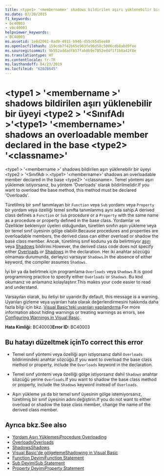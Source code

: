 ```yaml
---
title: <type1> '<membername>' shadows bildirilen aşırı yüklenebilir bir üyeyi <type2> '<classname>'
ms.date: 07/20/2015
f1_keywords:
- bc40003
- vbc40003
helpviewer_keywords:
- BC40003
ms.assetid: 1e0d2061-0ad9-4915-b946-d55cb5d5ee80
ms.openlocfilehash: 159cdb7f42b65e903fe96d58c5006cdb8abd9fee
ms.sourcegitcommit: 9b552addadfb57fab0b9e7852ed4f1f1b8a42f8e
ms.translationtype: HT
ms.contentlocale: tr-TR
ms.lasthandoff: 04/23/2019
ms.locfileid: "62028645"
---
```

# <a name="type1-membername-shadows-an-overloadable-member-declared-in-the-base-type2-classname"></a><span data-ttu-id="9c44f-102">\<type1 > '\<membername >' shadows bildirilen aşırı yüklenebilir bir üyeyi \<type2 > '\<SınıfAdı >'</span><span class="sxs-lookup"><span data-stu-id="9c44f-102">\<type1> '\<membername>' shadows an overloadable member declared in the base \<type2> '\<classname>'</span></span>
<span data-ttu-id="9c44f-103">\<type1 > '\<membername >' shadows bildirilen aşırı yüklenebilir bir üyeyi \<type2 > '\<SınıfAdı >.</span><span class="sxs-lookup"><span data-stu-id="9c44f-103">\<type1> '\<membername>' shadows an overloadable member declared in the base \<type2> '\<classname>.</span></span> <span data-ttu-id="9c44f-104">Temel yöntemi aşırı yüklemek istiyorsanız, bu yöntem 'Overloads' olarak bildirilmelidir.</span><span class="sxs-lookup"><span data-stu-id="9c44f-104">If you want to overload the base method, this method must be declared 'Overloads'.</span></span>  
  
 <span data-ttu-id="9c44f-105">Türetilmiş bir sınıf tanımlayan bir `Function` veya `Sub` yordamı veya `Property` bir yordam veya özelliği temel sınıfta tanımlanmış aynı ada sahip.</span><span class="sxs-lookup"><span data-stu-id="9c44f-105">A derived class defines a `Function` or `Sub` procedure or a `Property` with the same name as a procedure or property defined in the base class.</span></span> <span data-ttu-id="9c44f-106">Yordamlar ve Özellikler bekleniyor üyeleri olduğundan, türetilen sınıfın aşırı yükleme veya bir temel sınıf üyesinin gölge olabilir.</span><span class="sxs-lookup"><span data-stu-id="9c44f-106">Because procedures and properties are overloadable members, the derived class can either overload or shadow the base class member.</span></span> <span data-ttu-id="9c44f-107">Ancak, türetilmiş sınıf kodunu ya da belirtmiyor [aşırı](../../visual-basic/language-reference/modifiers/overloads.md) veya [Shadows](../../visual-basic/language-reference/modifiers/shadows.md) bildirimi.</span><span class="sxs-lookup"><span data-stu-id="9c44f-107">However, the derived class code does not specify either [Overloads](../../visual-basic/language-reference/modifiers/overloads.md) or [Shadows](../../visual-basic/language-reference/modifiers/shadows.md) in the declaration.</span></span> <span data-ttu-id="9c44f-108">Her iki anahtar sözcüğü olmaması durumunda, derleyici varsayar `Shadows`.</span><span class="sxs-lookup"><span data-stu-id="9c44f-108">In the absence of either keyword, the compiler assumes `Shadows`.</span></span>  
  
 <span data-ttu-id="9c44f-109">İyi bir ya da belirtmek için programlama `Overloads` veya `Shadows`.</span><span class="sxs-lookup"><span data-stu-id="9c44f-109">It is good programming practice to specify either `Overloads` or `Shadows`.</span></span> <span data-ttu-id="9c44f-110">Bu kod okumanız ve anlamanız kolaylaştırır.</span><span class="sxs-lookup"><span data-stu-id="9c44f-110">This makes your code easier to read and understand.</span></span>  
  
 <span data-ttu-id="9c44f-111">Varsayılan olarak, bu iletiyi bir uyarıdır.</span><span class="sxs-lookup"><span data-stu-id="9c44f-111">By default, this message is a warning.</span></span> <span data-ttu-id="9c44f-112">Uyarıları gizleme veya uyarıları hata olarak değerlendirmesini hakkında daha fazla bilgi için bkz. [Visual Basic'teki uyarıları yapılandırma](/visualstudio/ide/configuring-warnings-in-visual-basic).</span><span class="sxs-lookup"><span data-stu-id="9c44f-112">For more information about hiding warnings or treating warnings as errors, see [Configuring Warnings in Visual Basic](/visualstudio/ide/configuring-warnings-in-visual-basic).</span></span>  
  
 <span data-ttu-id="9c44f-113">**Hata Kimliği:** BC40003</span><span class="sxs-lookup"><span data-stu-id="9c44f-113">**Error ID:** BC40003</span></span>  
  
## <a name="to-correct-this-error"></a><span data-ttu-id="9c44f-114">Bu hatayı düzeltmek için</span><span class="sxs-lookup"><span data-stu-id="9c44f-114">To correct this error</span></span>  
  
- <span data-ttu-id="9c44f-115">Temel sınıf yöntemi veya özelliği aşırı istiyorsanız dahil `Overloads` bildirimindeki anahtar sözcüğü.</span><span class="sxs-lookup"><span data-stu-id="9c44f-115">If you want to overload the base class method or property, include the `Overloads` keyword in the declaration.</span></span>  
  
- <span data-ttu-id="9c44f-116">Temel sınıf yöntemi veya özelliği gölge istiyorsanız dahil `Shadows` anahtar sözcüğü yerine `Overloads`.</span><span class="sxs-lookup"><span data-stu-id="9c44f-116">If you want to shadow the base class method or property, include the `Shadows` keyword instead of `Overloads`.</span></span>  
  
- <span data-ttu-id="9c44f-117">Aşırı yükleme ya da bir temel sınıf üyesinin gölge istemiyorsanız, türetilmiş bir sınıf üyesinin adını değiştirin.</span><span class="sxs-lookup"><span data-stu-id="9c44f-117">If you do not want to either overload or shadow the base class member, change the name of the derived class member.</span></span>  
  
## <a name="see-also"></a><span data-ttu-id="9c44f-118">Ayrıca bkz.</span><span class="sxs-lookup"><span data-stu-id="9c44f-118">See also</span></span>

- [<span data-ttu-id="9c44f-119">Yordam Aşırı Yüklemesi</span><span class="sxs-lookup"><span data-stu-id="9c44f-119">Procedure Overloading</span></span>](../../visual-basic/programming-guide/language-features/procedures/procedure-overloading.md)
- [<span data-ttu-id="9c44f-120">Overloads</span><span class="sxs-lookup"><span data-stu-id="9c44f-120">Overloads</span></span>](../../visual-basic/language-reference/modifiers/overloads.md)
- [<span data-ttu-id="9c44f-121">Shadows</span><span class="sxs-lookup"><span data-stu-id="9c44f-121">Shadows</span></span>](../../visual-basic/language-reference/modifiers/shadows.md)
- [<span data-ttu-id="9c44f-122">Visual Basic'de gölgeleme</span><span class="sxs-lookup"><span data-stu-id="9c44f-122">Shadowing in Visual Basic</span></span>](../../visual-basic/programming-guide/language-features/declared-elements/shadowing.md)
- [<span data-ttu-id="9c44f-123">Function Deyimi</span><span class="sxs-lookup"><span data-stu-id="9c44f-123">Function Statement</span></span>](../../visual-basic/language-reference/statements/function-statement.md)
- [<span data-ttu-id="9c44f-124">Sub Deyimi</span><span class="sxs-lookup"><span data-stu-id="9c44f-124">Sub Statement</span></span>](../../visual-basic/language-reference/statements/sub-statement.md)
- [<span data-ttu-id="9c44f-125">Property Deyimi</span><span class="sxs-lookup"><span data-stu-id="9c44f-125">Property Statement</span></span>](../../visual-basic/language-reference/statements/property-statement.md)
